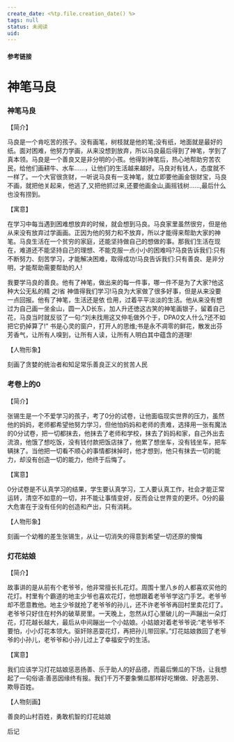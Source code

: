 ```yaml
---
create_date: <%tp.file.creation_date() %>
tags: null
status: 未阅读 
uid: 
---
```



#### 参考链接

# 神笔马良

### 神笔马良

【简介】

马良是一个肯吃苦的孩子。没有画笔，树枝就是他的笔;没有纸，地面就是最好的纸。面对困难，他努力学画，从来没想到放弃，所以马良最后得到了神笔，学到了真本领。马良是一个善良又是非分明的小孩。他得到神笔后，热心地帮助穷苦农民，给他们画耕牛、水车……，让他们的生活越来越好。马良对有钱人，态度就不一样了。一个大官很贪财，一听说马良有一支神笔，就立即要他画金银财宝，马良不画，就把他关起来，他逃了,又把他抓过来,还要他画金山,画摇钱树……,最后什么也没有捞到。

【寓意】

在学习中每当遇到困难想放弃的时候，就会想到马良。马良家里虽然很穷，但是他从来没有放弃过学画画。正因为他的努力和不放弃，所以才能得来帮助大家的神笔。马良生活在一个贫穷的家庭，还能坚持做自己的想做的事。那我们生活在现在，难道还不能坚持自己的理想、不能克服一点小小的困难吗?马良告诉我们:只有不断努力、刻苦学习，才能解决困难，取得成功!马良告诉我们:只有善良、是非分明，才能帮助需要帮助的人!

我要学马良的善良。他有了神笔，做出来的每一件事，哪一件不是为了大家?他这种大公无私的精
之l省
神值得我们学习!马良为大家做了很多好事，但是从来没要一点回报。他有了神笔，生活还是依
俭用，过着平平淡淡的生活。他从来没有想过为自己画一坐金山，圆一入D长东，加人升还徳这古笑的神笔画银子，留着自己花，马良当时就反驳了一句:“刘未找用这又仲毛做外个于，DPA0文人什么?还不如把它扔掉算了!”
书是心灵的窗户，打开人的思维;书是永不凋零的鲜花，散发出芬芳香气，让所有人嗅到，让所有人读，让所有人明白其中蕴含的道理!

【人物形象】

刻画了贪婪的统治者和知足常乐善良正义的贫苦人民

### 考卷上的0

【简介】

张锡生是一个不爱学习的孩子，考了0分的试卷，让他面临现实世界的压力，虽然他的妈妈，老师都希望他努力学习，但他怕妈妈和老师的责难，选择用一张有魔法的0分试卷，把一切都抹去，他抹去了老师和学校，抹去了妈妈和家，自己外出去流浪，他饿了想吃饭，没有钱付款把饭店抹了，他累了想坐车，没有钱坐车，把车辆抹了。当他把一切看不顺心的事情都抹掉时，他才想到，他只有抹去一切的能力，却没有创造一切的能力，他终于后悔了。

【寓意】

0分试卷是不认真学习的结果，学生要认真学习，工人要认真工作，社会才能正常运转，清空不如意的一切，并不能让事情变好，反而会让世界变的更坏。0分的最大危害在于没有任何的创造和产出，只有消耗。

【人物形象】

刻画一个幼稚的差生张锡生，从让一切消失的得意到希望一切还原的懊悔

### 灯花姑娘

【简介】

故事讲的是从前有个老爷爷，他非常擅长扎花灯。周围十里八乡的人都喜欢买他的花灯。村里有个霸道的地主少爷也喜欢花灯，他想跟着老爷爷学这门手艺。老爷爷却不愿意教他。地主少爷就抢了老爷爷的孙儿，还不许老爷爷再回村里卖花灯了。老爷爷只好住在村外的破草房里。一天晚上，忽然从灯心里破儿的一声蹦出一朵灯花，灯花越长越大，最后从中间蹦出一个小姑娘。小姑娘对着老爷爷说:“老爷爷不要怕，小小灯花本领大。驱奸除恶耍花灯，再把孙儿带回家。”灯花姑娘救回了老爷爷的小孙儿，老爷爷和小孙儿过上了幸福安宁的生活。

【寓意】

我们应该学习灯花姑娘惩恶扬善、乐于助人的好品德，而最后懒瓜的下场，让我想起了一句俗语:善恶因缘终有报。我们千万不要象懒瓜那样好吃懒做、好逸恶劳、欺辱百姓。

【人物刻画】

善良的山村百姓，勇敢机智的灯花姑娘

后记
